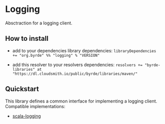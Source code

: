 # Logging

Absctraction for a logging client.

## How to install

* add to your dependencies library dependencies:
```libraryDependencies += "org.byrde" %% "logging" % "VERSION"```

* add this resolver to your resolvers dependencies:
```resolvers += "byrde-libraries" at "https://dl.cloudsmith.io/public/byrde/libraries/maven/"```

## Quickstart
This library defines a common interface for implementing a logging client.
Compatible implementations:
- [scala-logging](https://github.com/Byrde/commons/tree/master/scala-logging)
